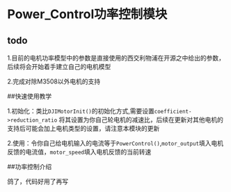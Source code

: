 # Power_Control功率控制模块

## todo

1.目前的电机功率模型中的参数是直接使用的西交利物浦在开源之中给出的参数，后续将会开始着手建立自己的电机模型

2.完成对除M3508以外电机的支持

##快速使用教学

1.初始化：类比`DJIMotorInit()`的初始化方式,需要设置`coefficient->reduction_ratio` 将其设置为你自己轮电机的减速比，后续在更新对其他电机的支持后可能会加上电机类型的设置，请注意本模块的更新

2.使用：令你自己给电机输入的电流等于`PowerControl()`,`motor_output`填入电机反馈的电流值，`motor_speed`填入电机反馈的当前转速

##功率控制介绍

鸽了，代码好用了再写
